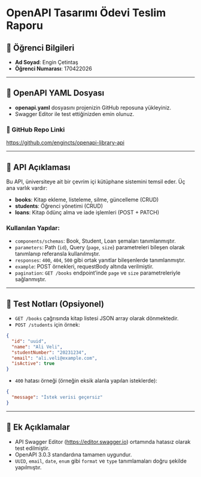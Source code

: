 # OpenAPI Tasarımı Ödevi Teslim Raporu

## 👤 Öğrenci Bilgileri
- **Ad Soyad**: Engin Çetintaş
- **Öğrenci Numarası**: 170422026

---

## 📂 OpenAPI YAML Dosyası

- **openapi.yaml** dosyasını projenizin GitHub reposuna yükleyiniz.
- Swagger Editor ile test ettiğinizden emin olunuz.

### 🔗 GitHub Repo Linki
https://github.com/engincts/openapi-library-api

---

## 📝 API Açıklaması

Bu API, üniversiteye ait bir çevrim içi kütüphane sistemini temsil eder. Üç ana varlık vardır:

- **books**: Kitap ekleme, listeleme, silme, güncelleme (CRUD)
- **students**: Öğrenci yönetimi (CRUD)
- **loans**: Kitap ödünç alma ve iade işlemleri (POST + PATCH)

### Kullanılan Yapılar:
- `components/schemas`: Book, Student, Loan şemaları tanımlanmıştır.
- `parameters`: Path (`id`), Query (`page`, `size`) parametreleri bileşen olarak tanımlanıp referansla kullanılmıştır.
- `responses`: `400`, `404`, `500` gibi ortak yanıtlar bileşenlerde tanımlanmıştır.
- `example`: POST örnekleri, requestBody altında verilmiştir.
- `pagination`: `GET /books` endpoint’inde `page` ve `size` parametreleriyle sağlanmıştır.

---

## 🧪 Test Notları (Opsiyonel)

- `GET /books` çağrısında kitap listesi JSON array olarak dönmektedir.
- `POST /students` için örnek:
```json
{
  "id": "uuid",
  "name": "Ali Veli",
  "studentNumber": "20231234",
  "email": "ali.veli@example.com",
  "isActive": true
}
```
- `400` hatası örneği (örneğin eksik alanla yapılan isteklerde):
```json
{
  "message": "İstek verisi geçersiz"
}
```

---

## 📌 Ek Açıklamalar

- API Swagger Editor (https://editor.swagger.io) ortamında hatasız olarak test edilmiştir.
- OpenAPI 3.0.3 standardına tamamen uygundur.
- `UUID`, `email`, `date`, `enum` gibi `format` ve `type` tanımlamaları doğru şekilde yapılmıştır.
